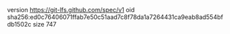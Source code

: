version https://git-lfs.github.com/spec/v1
oid sha256:ed0c76406071ffab7e50c51aad7c8f78da1a7264431ca9eab8ad554bfdb1502c
size 747

